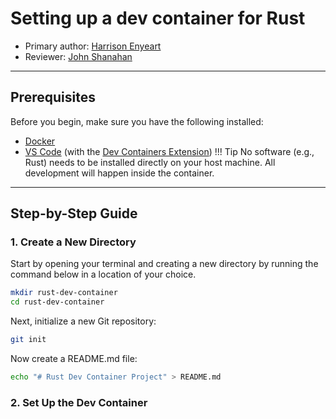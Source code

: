 # Setting up a dev container for Rust

* Primary author: [Harrison Enyeart](https://github.com/HJEunc)
* Reviewer: [John Shanahan](https://github.com/JoeShans21)

----

## Prerequisites

Before you begin, make sure you have the following installed:

* [Docker](https://www.docker.com/products/docker-desktop)
* [VS Code](https://code.visualstudio.com/) (with the [Dev Containers Extension](https://marketplace.visualstudio.com/items?itemName=ms-vscode-remote.remote-containers))
!!! Tip
    No software (e.g., Rust) needs to be installed directly on your host machine. All development will happen inside the container.

---

## Step-by-Step Guide

### 1. Create a New Directory

Start by opening your terminal and creating a new directory by running the command below in a location of your choice.
```bash
mkdir rust-dev-container
cd rust-dev-container
```

Next, initialize a new Git repository:
```bash
git init
```

Now create a README.md file:
```bash
echo "# Rust Dev Container Project" > README.md
```

### 2. Set Up the Dev Container
